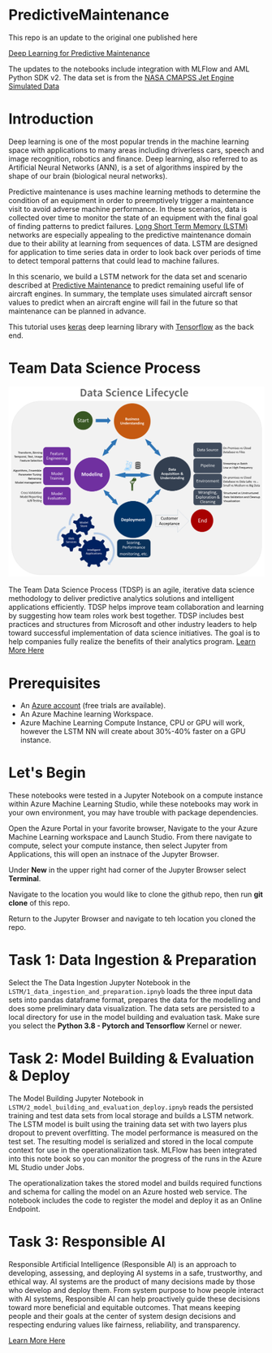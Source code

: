 # PredictiveMaintenance

This repo is an update to the original one published here

[Deep Learning for Predictive Maintenance](https://github.com/Azure-Samples/MachineLearningSamples-DeepLearningforPredictiveMaintenance)

The updates to the notebooks include integration with MLFlow and AML Python SDK v2. The data set is from the [NASA CMAPSS Jet Engine Simulated Data](https://data.nasa.gov/Aerospace/CMAPSS-Jet-Engine-Simulated-Data/ff5v-kuh6/data)

# Introduction

Deep learning is one of the most popular trends in the machine learning space with applications to many areas including driverless cars, speech and image recognition, robotics and finance. Deep learning, also referred to as Artificial Neural Networks (ANN), is a set of algorithms inspired by the shape of our brain (biological neural networks).

Predictive maintenance is uses machine learning methods to determine the condition of an equipment in order to preemptively trigger a maintenance visit to avoid adverse machine performance. In these scenarios, data is collected over time to monitor the state of an equipment with the final goal of finding patterns to predict failures. [Long Short Term Memory (LSTM)](http://colah.github.io/posts/2015-08-Understanding-LSTMs/) networks are especially appealing to the predictive maintenance domain due to their ability at learning from sequences of data. LSTM are designed for application to time series data in order to look back over periods of time to detect temporal patterns that could lead to machine failures.

In this scenario, we build a LSTM network for the data set and scenario described at [Predictive Maintenance](https://gallery.azure.ai/Collection/Predictive-Maintenance-Template-3) to predict remaining useful life of aircraft engines. In summary, the template uses simulated aircraft sensor values to predict when an aircraft engine will fail in the future so that maintenance can be planned in advance.

This tutorial uses [keras](https://keras.io/) deep learning library with [Tensorflow](https://www.tensorflow.org/) as the back end.

# Team Data Science Process

![Team Data Science Process lifecycle.](img/tdsp-lifecycle2.png "Team Data Science Process lifecycle.")

The Team Data Science Process (TDSP) is an agile, iterative data science methodology to deliver predictive analytics solutions and intelligent applications efficiently. TDSP helps improve team collaboration and learning by suggesting how team roles work best together. TDSP includes best practices and structures from Microsoft and other industry leaders to help toward successful implementation of data science initiatives. The goal is to help companies fully realize the benefits of their analytics program. [Learn More Here](https://learn.microsoft.com/en-us/azure/architecture/data-science-process/overview)

# Prerequisites

- An [Azure account](https://azure.microsoft.com/en-us/free/) (free trials are available).
- An Azure Machine learning Workspace.
- Azure Machine Learning Compute Instance, CPU or GPU will work, however the LSTM NN will create about 30%-40% faster on a GPU instance.

# Let's Begin

These notebooks were tested in a Jupyter Notebook on a compute instance within Azure Machine Learning Studio, while these notebooks may work in your own environment, you may have trouble with package dependencies.

Open the Azure Portal in your favorite browser, Navigate to the your Azure Machine Learning workspace and Launch Studio. From there navigate to compute, select your compute instance, then select Jupyter from Applications, this will open an instnace of the Jupyter Browser.

Under **New** in the upper right had corner of the Jupyter Browser select **Terminal**.

Navigate to the location you would like to clone the github repo, then run **git clone** of this repo.

Return to the Jupyter Browser and navigate to teh location you cloned the repo.

# Task 1: Data Ingestion & Preparation

Select the The Data Ingestion Jupyter Notebook in the `LSTM/1_data_ingestion_and_preparation.ipnyb` loads the three input data sets into pandas dataframe format, prepares the data for the modelling and does some preliminary data visualization. The data sets are persisted to a local directory for use in the model building and evaluation task. Make sure you select the **Python 3.8 - Pytorch and Tensorflow** Kernel or newer.

# Task 2: Model Building & Evaluation & Deploy

The Model Building Jupyter Notebook in `LSTM/2_model_building_and_evaluation_deploy.ipnyb` reads the persisted training and test data sets from local storage and builds a LSTM network. The LSTM model is built using the training data set with two layers plus dropout to prevent overfitting. The model performance is measured on the test set. The resulting model is serialized and stored in the local compute context for use in the operationalization task. MLFlow has been integrated into this note book so you can monitor the progress of the runs in the Azure ML Studio under Jobs.

The operationalization takes the stored model and builds required functions and schema for calling the model on an Azure hosted web service. The notebook includes the code to register the model and deploy it as an Online Endpoint.

# Task 3: Responsible AI

Responsible Artificial Intelligence (Responsible AI) is an approach to developing, assessing, and deploying AI systems in a safe, trustworthy, and ethical way. AI systems are the product of many decisions made by those who develop and deploy them. From system purpose to how people interact with AI systems, Responsible AI can help proactively guide these decisions toward more beneficial and equitable outcomes. That means keeping people and their goals at the center of system design decisions and respecting enduring values like fairness, reliability, and transparency.

[Learn More Here](https://learn.microsoft.com/en-us/azure/machine-learning/concept-responsible-ai?view=azureml-api-2)
